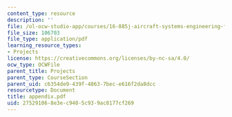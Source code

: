 ```yaml
---
content_type: resource
description: ''
file: /ol-ocw-studio-app/courses/16-885j-aircraft-systems-engineering-fall-2004/275291068e3ec9405c939ac8177cf269_appendix.pdf
file_size: 106703
file_type: application/pdf
learning_resource_types:
- Projects
license: https://creativecommons.org/licenses/by-nc-sa/4.0/
ocw_type: OCWFile
parent_title: Projects
parent_type: CourseSection
parent_uid: c6354de9-439f-4863-7bec-e616f2da8dcc
resourcetype: Document
title: appendix.pdf
uid: 27529106-8e3e-c940-5c93-9ac8177cf269
---
```

